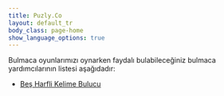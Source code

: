 ```yaml
---
title: Puzly.Co
layout: default_tr
body_class: page-home
show_language_options: true
---
```



<section class="section tools">
	<div class="container">
		<div class="section-helper-list">
			<div class="section-title">
				Bulmaca oyunlarımızı oynarken faydalı bulabileceğiniz bulmaca yardımcılarının listesi aşağıdadır:
			</div>
			<ul>
				<li><a href="{{ layout.language }}/helper/bes-harfli-kelime-bulucu.html">Beş Harfli Kelime Bulucu</a></li>
			</ul>
		</div>
	</div>
</section>
